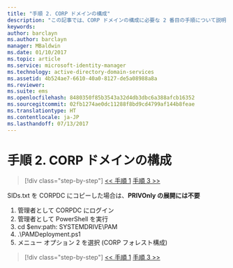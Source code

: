 ```yaml
---
title: "手順 2. CORP ドメインの構成"
description: "この記事では、CORP ドメインの構成に必要な 2 番目の手順について説明します。この手順では、CORPDC への sids.txt のコピー後にスクリプトを実行します。"
keywords: 
author: barclayn
ms.author: barclayn
manager: MBaldwin
ms.date: 01/10/2017
ms.topic: article
ms.service: microsoft-identity-manager
ms.technology: active-directory-domain-services
ms.assetid: 4b524ae7-6610-40a0-8127-de5a08988a8a
ms.reviewer: 
ms.suite: ems
ms.openlocfilehash: 8480350f85b3543a32d4db3dbc6a388afcb16352
ms.sourcegitcommit: 02fb1274ae0dc11288f8bd9cd4799af144b8feae
ms.translationtype: HT
ms.contentlocale: ja-JP
ms.lasthandoff: 07/13/2017
---
```

# 手順 2. CORP ドメインの構成
<a id="step-2-configuring-the-corp-domain" class="xliff"></a>

>[!div class="step-by-step"]
[<< 手順 1](sp1-step1-configuring-priv-domain.md)
[手順 3 >>](sp1-step3-installing-configuring-sql.md)

SIDs.txt を CORPDC にコピーした場合は、**PRIVOnly の展開には不要**

1. 管理者として CORPDC にログイン
2. 管理者として PowerShell を実行
3. cd $env:path: SYSTEMDRIVE\PAM
4. .\PAMDeployment.ps1
5. メニュー オプション 2 を選択 (CORP フォレスト構成)

>[!div class="step-by-step"]
[<< 手順 1](sp1-step1-configuring-priv-domain.md)
[手順 3 >>](sp1-step3-installing-configuring-sql.md)
